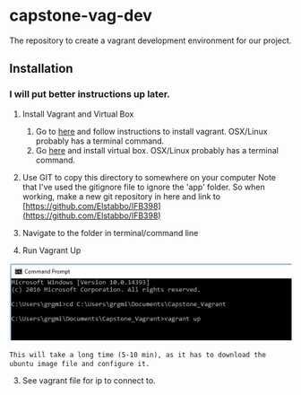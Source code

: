# capstone-vag-dev
The repository to create a vagrant development environment for our project.

## Installation

### I will put better instructions up later.

1. Install Vagrant and Virtual Box
    1. Go to [here](https://www.vagrantup.com/docs/installation/) and follow instructions to install vagrant. 
	OSX/Linux probably has a terminal command.
	2. Go [here](https://www.virtualbox.org/) and install virtual box. OSX/Linux probably has a terminal command.

2. Use GIT to copy this directory to somewhere on your computer
    Note that I've used the gitignore file to ignore the 'app' folder. So when working, make a new git repository in here and link to 
    [https://github.com/Elstabbo/IFB398](https://github.com/Elstabbo/IFB398)
3. Navigate to the folder in terminal/command line
4. Run Vagrant Up

![Alt text](docs/img1.JPG?raw=true "Vagrant Up")

    This will take a long time (5-10 min), as it has to download the ubuntu image file and configure it.

3. See vagrant file for ip to connect to.

